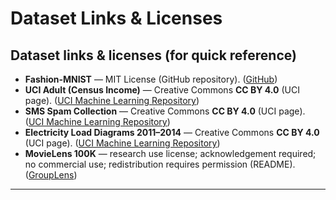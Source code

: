 # Dataset Links & Licenses

## Dataset links & licenses (for quick reference)

* **Fashion‑MNIST** — MIT License (GitHub repository). ([GitHub][2])
* **UCI Adult (Census Income)** — Creative Commons **CC BY 4.0** (UCI page). ([UCI Machine Learning Repository][1])
* **SMS Spam Collection** — Creative Commons **CC BY 4.0** (UCI page). ([UCI Machine Learning Repository][3])
* **Electricity Load Diagrams 2011–2014** — Creative Commons **CC BY 4.0** (UCI page). ([UCI Machine Learning Repository][4])
* **MovieLens 100K** — research use license; acknowledgement required; no commercial use; redistribution requires permission (README). ([GroupLens][5])

---

[1]: https://archive.ics.uci.edu/dataset/2/adult?utm_source=chatgpt.com "Adult - UCI Machine Learning Repository"
[2]: https://github.com/zalandoresearch/fashion-mnist "GitHub - zalandoresearch/fashion-mnist: A MNIST-like fashion product database. Benchmark"
[3]: https://archive.ics.uci.edu/dataset/228/sms%2Bspam%2Bcollection?utm_source=chatgpt.com "SMS Spam Collection"
[4]: https://archive.ics.uci.edu/ml/datasets/electricityloaddiagrams20112014?utm_source=chatgpt.com "ElectricityLoadDiagrams20112014"
[5]: https://files.grouplens.org/datasets/movielens/ml-100k-README.txt "files.grouplens.org"
[6]: https://files.grouplens.org/datasets/movielens/ml-latest-small-README.html "files.grouplens.org"

